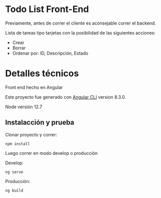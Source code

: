 # Todo List Front-End

Previamente, antes de correr el cliente es aconsejable correr el backend.

Lista de tareas tipo tarjetas con la posibilidad de las siguientes acciones:

- Crear
- Borrar
- Ordenar por: ID, Descripción, Estado

# Detalles técnicos

Front end hecho en Angular

Este proyecto fue generado con [Angular CLI](https://github.com/angular/angular-cli) version 8.3.0.

Node versión 12.7 

## Instalacción y prueba

Clonar proyecto y correr:

`npm install`

Luego correr en modo develop o producción

Develop: 

`ng serve`

Producción:

`ng build`

